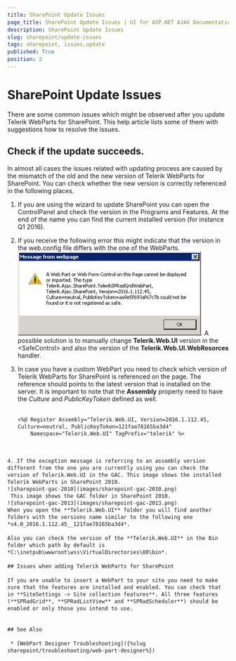 ```yaml
---
title: SharePoint Update Issues
page_title: SharePoint Update Issues | UI for ASP.NET AJAX Documentation
description: SharePoint Update Issues
slug: sharepoint/update-issues
tags: sharepoint, issues,update
published: True
position: 2
---
```


# SharePoint Update Issues

There are some common issues which might be observed after you update Telerik WebParts for SharePoint. This help article lists some of them with suggestions how to resolve the issues.

## Check if the update succeeds. 

In almost all cases the issues related with updating process are caused by the mismatch of the old and the new version of Telerik WebParts for SharePoint. You can check whether the new version is correctly referenced in the following places.

1. If you are using the wizard to update SharePoint you can open the ControlPanel and check the version in the Programs and Features. At the end of the name you can find the current installed version (for instance Q1 2016).

2. If you receive the following error this might indicate that the version in the web.config file differs with the one of the WebParts. 
![import-exception](images/import-exeption.png). 
A possible solution is to manually change **Telerik.Web.UI** version in the \<SafeControl\> and also the version of the **Telerik.Web.UI.WebResorces** handler.

3. In case you have a custom WebPart you need to check which version of Telerik WebParts for SharePoint is referenced on the page. The reference should points to the latest version that is installed on the server. It is important to note that the **Assembly** property need to have the *Culture* and *PublicKeyToken* defined as well.
	````ASP.NET

	<%@ Register Assembly="Telerik.Web.UI, Version=2016.1.112.45, Culture=neutral, PublicKeyToken=121fae78165ba3d4"
		Namespace="Telerik.Web.UI" TagPrefix="telerik" %>
		
````

4. If the exception message is referring to an assembly version different from the one you are currently using you can check the version of Telerik.Web.UI in the GAC. This image shows the installed Telerik WebParts in SharePoint 2010.
![sharepoint-gac-2010](images/sharepoint-gac-2010.png)
 This image shows the GAC folder in SharePoint 2010.
![sharepoint-gac-2013](images/sharepoint-gac-2013.png)
When you open the **Telerik.Web.UI** folder you will find another folders with the versions name similar to the following one *v4.0_2016.1.112.45__121fae78165ba3d4*.

Also you can check the version of the **Telerik.Web.UI** in the Bin folder which path by default is *C:\inetpub\wwwroot\wss\VirtualDirectories\80\bin*.

## Issues when adding Telerik WebParts for SharePoint

If you are unable to insert a WebPart to your site you need to make sure that the features are installed and enabled. You can check that in **SiteSettings -> Site collection features**. All three features (**SPRadGrid**, **SPRadListView** and **SPRadScheduler**) should be enabled or only those you intend to use.
 

## See Also

 * [WebPart Designer Troubleshooting]({%slug sharepoint/troubleshooting/web-part-designer%})
